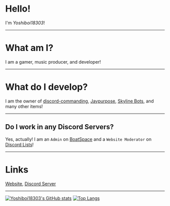 # Hello!
I'm *Yoshiboi18303*!

---

# What am I?
I am a gamer, music producer, and developer!

---

# What do I develop?
I am the owner of [discord-commanding](https://github.com/Yoshiboi18303/Discord-Commanding), [Javpurpose](https://github.com/Yoshiboi18303/Javpurpose), [Skyline Bots](https://github.com/Yoshiboi18303/Skyline-Bots), and many other items!

---

## Do I work in any Discord Servers?
Yes, actually! I am an `Admin` on [BoatSpace](https://discord.gg/kVSzQnHZVC) and a `Website Moderator` on [Discord Lists](https://discord.gg/mKYgZ87GPE)!

---

# Links
[Website](https://yoshiboi18303.tk/), [Discord Server](https://discord.gg/cQufqJmc7J)

---

[![Yoshiboi18303's GitHub stats](https://github-readme-stats.vercel.app/api?username=Yoshiboi18303&theme=synthwave)](https://github.com/anuraghazra/github-readme-stats) [![Top Langs](https://github-readme-stats.vercel.app/api/top-langs/?username=Yoshiboi18303&theme=synthwave)](https://github.com/anuraghazra/github-readme-stats)

